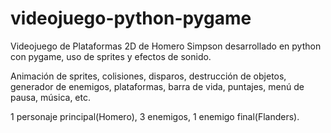 # videojuego-python-pygame

Videojuego de Plataformas 2D de Homero Simpson desarrollado en python con pygame, uso de sprites y efectos de sonido.

Animación de sprites, colisiones, disparos, destrucción de objetos, generador de enemigos, plataformas, barra de vida, puntajes, menú de pausa, música, etc.

1 personaje principal(Homero), 3 enemigos, 1 enemigo final(Flanders).
